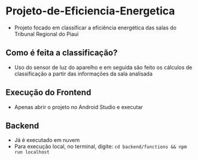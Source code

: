 # Projeto-de-Eficiencia-Energetica
* Projeto focado em classificar a eficiência energética das salas do Tribunal Regional do Piauí

## Como é feita a classificação?
* Uso do sensor de luz do aparelho e em seguida são feito os cálculos de classificação a partir das informações da sala analisada

## Execução do Frontend
* Apenas abrir o projeto no Android Studio e executar

## Backend
* Já é executado em nuvem
* Para execução local, no terminal, digite:
```cd backend/functions && npm run localhost```

